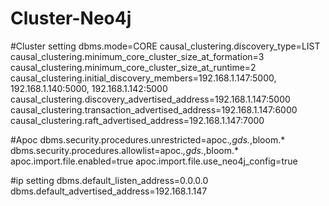 # Cluster-Neo4j

#Cluster setting
dbms.mode=CORE
causal_clustering.discovery_type=LIST
causal_clustering.minimum_core_cluster_size_at_formation=3
causal_clustering.minimum_core_cluster_size_at_runtime=2
causal_clustering.initial_discovery_members=192.168.1.147:5000, 192.168.1.140:5000, 192.168.1.142:5000
causal_clustering.discovery_advertised_address=192.168.1.147:5000
causal_clustering.transaction_advertised_address=192.168.1.147:6000
causal_clustering.raft_advertised_address=192.168.1.147:7000

#Apoc 
dbms.security.procedures.unrestricted=apoc.*,gds.*,bloom.*
dbms.security.procedures.allowlist=apoc.*,gds.*,bloom.*
apoc.import.file.enabled=true
apoc.import.file.use_neo4j_config=true

#ip setting
dbms.default_listen_address=0.0.0.0
dbms.default_advertised_address=192.168.1.147
